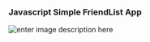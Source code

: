 ﻿### Javascript Simple FriendList App
![enter image description here](https://lh3.googleusercontent.com/dAoMWh_9D58J3ArFQaYl7znssE2lmAg8Aq4RAd7DQgzhjtuAcv9W5qtuQ03C6ne_TPJfTbPEDFpPq0atgIu10SP4WSwftTJ-HxyYWKSK3ZaAEWzBG8pxd0kYhDc8O-pFJnbPAlQeoOF5sHE_gpjp6zNwT3wHUEQpcJ-6EzZnIfg3-hTZ0eWE9gFMoZOULR8VaHM5eQeyGUKD0u_spapjdexM8AF6c1n1rQvJKf345Ud6-_H3YG9olgWK6U3mMYPN0lPRMI1YFNZEt1u1Vw-fmcXzGOTDdgNOskJmMm_4oQfN3-52hAM7NBhf2Sin3w75jVtEDQsr0lDRGD3swQTbN6VxIcNLqT0uuki55XxoLMFoWonYROtgyqLixKyzJK3hR57IlzTp4j6Izowe7PCDnMIa3qI7XzEbYF-R0i_HiNlbgK9rzqZ6D0yuvryO6oYrCh716fySVIpX_wPrRfc1irZySzp7BH6elSt-Kq0Vk_BB2tfUGG8eTff9xxfWKLbaOQZwufOkBLZpdG001qkoPJoRIg5e7-RW17801OiMe1_Y8a3GAW1JYD804kkFZJU4DF8rUBmTkVBEZJAlPuesiJZYTeZm8hhNHHbLTGog9vU_tJrE2sIAz9ODecF2dkVzn0tg5nT4v1QFrtYhXQKIbtaG=w1351-h472-no)
